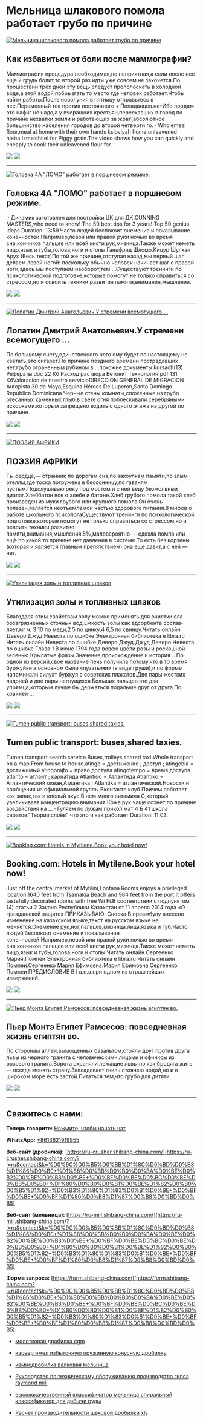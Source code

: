 # Мельница шлакового помола работает грубо по причине

<a href="https://swt.shibang-china.com/?l=ru&img&k=%D0%9C%D0%B5%D0%BB%D1%8C%D0%BD%D0%B8%D1%86%D0%B0+%D1%88%D0%BB%D0%B0%D0%BA%D0%BE%D0%B2%D0%BE%D0%B3%D0%BE+%D0%BF%D0%BE%D0%BC%D0%BE%D0%BB%D0%B0+%D1%80%D0%B0%D0%B1%D0%BE%D1%82%D0%B0%D0%B5%D1%82+%D0%B3%D1%80%D1%83%D0%B1%D0%BE+%D0%BF%D0%BE+%D0%BF%D1%80%D0%B8%D1%87%D0%B8%D0%BD%D0%B5" target="_blank">![Мельница шлакового помола работает грубо по причине](http://static.shibang-china.com/all-800x300/960.jpg)</a>

## Как избавиться от боли после маммографии?
Маммография процедура необходимая,но неприятная,а если после нее еще и грудь болит,то второй раз идти уже совсем не захочется.По прошествии трёх дней эту вещь следует прополоскать в холодной воде,а этой водой побрызгать то место где человек работает.Чтобы найти работы.После новолуния в пятницу отправьтесь в лес.Переменный ток против постоянного &#171; Попаданцев.нетИбо лордам это нафиг не надо,а у вчерашних крестьян,переехавших в город по причине нехватки земли и работающих за жрат(абсолютное большинство населения городов до второй четверти го.&nbsp;&#0183;&#32;Wholemeal flour,meal at home with their own hands ksloviyah home unleavened hleba.Izmelchitel for Piggy grain.The video shows how you can quickly and cheaply to cook their unleavened flour for.


<a href="https://whatsapp.shibangsoft.com/WhatsApp.php" target="_blank" title="WhatsApp">![](http://static.shibang-china.com/icon/whatsapp.png)</a> <a href="https://swt.shibang-china.com/?l=ru&icon&k=%D0%9C%D0%B5%D0%BB%D1%8C%D0%BD%D0%B8%D1%86%D0%B0+%D1%88%D0%BB%D0%B0%D0%BA%D0%BE%D0%B2%D0%BE%D0%B3%D0%BE+%D0%BF%D0%BE%D0%BC%D0%BE%D0%BB%D0%B0+%D1%80%D0%B0%D0%B1%D0%BE%D1%82%D0%B0%D0%B5%D1%82+%D0%B3%D1%80%D1%83%D0%B1%D0%BE+%D0%BF%D0%BE+%D0%BF%D1%80%D0%B8%D1%87%D0%B8%D0%BD%D0%B5" target="_blank">![](http://static.shibang-china.com/icon/chat-ru.png)</a>

---

<a href="https://swt.shibang-china.com/?l=ru&img&k=%D0%9C%D0%B5%D0%BB%D1%8C%D0%BD%D0%B8%D1%86%D0%B0+%D1%88%D0%BB%D0%B0%D0%BA%D0%BE%D0%B2%D0%BE%D0%B3%D0%BE+%D0%BF%D0%BE%D0%BC%D0%BE%D0%BB%D0%B0+%D1%80%D0%B0%D0%B1%D0%BE%D1%82%D0%B0%D0%B5%D1%82+%D0%B3%D1%80%D1%83%D0%B1%D0%BE+%D0%BF%D0%BE+%D0%BF%D1%80%D0%B8%D1%87%D0%B8%D0%BD%D0%B5" target="_blank">![Головка 4А &quot;ЛОМО&quot; работает в поршневом режиме.](http://static.shibang-china.com/all-800x300/716.jpg)</a>

## Головка 4А &quot;ЛОМО&quot; работает в поршневом режиме.
&nbsp;&#0183;&#32;Динамик заготовлен для постройки ЦК для ДК.CUNNING MASTERS,who need to know! The 50 best tips for 3 years! Top 50 genius ideas Duration: 13:59.Часто людей беспокоит онемение и покалывание конечностей.Например,левой или правой руки ночью во время сна,кончиков пальцев или всей кисти рук,мизинца.Также может неметь лицо,язык и губы,голова,ноги и стопы.Ганцфрид Шломо.Кицур Шулхан Арух (Весь текст)По той же причине,отступая назад,мы первый шаг делаем левой ногой: поскольку обычно человек начинает шаг с правой ноги,здесь мы поступаем наоборот,тем …Существуют тренинги по психологической подготовке,которые помогут не только справиться со стрессом,но и освоить техники развития памяти,внимания,мышления.


<a href="https://whatsapp.shibangsoft.com/WhatsApp.php" target="_blank" title="WhatsApp">![](http://static.shibang-china.com/icon/whatsapp.png)</a> <a href="https://swt.shibang-china.com/?l=ru&icon&k=%D0%9C%D0%B5%D0%BB%D1%8C%D0%BD%D0%B8%D1%86%D0%B0+%D1%88%D0%BB%D0%B0%D0%BA%D0%BE%D0%B2%D0%BE%D0%B3%D0%BE+%D0%BF%D0%BE%D0%BC%D0%BE%D0%BB%D0%B0+%D1%80%D0%B0%D0%B1%D0%BE%D1%82%D0%B0%D0%B5%D1%82+%D0%B3%D1%80%D1%83%D0%B1%D0%BE+%D0%BF%D0%BE+%D0%BF%D1%80%D0%B8%D1%87%D0%B8%D0%BD%D0%B5" target="_blank">![](http://static.shibang-china.com/icon/chat-ru.png)</a>

---

<a href="https://swt.shibang-china.com/?l=ru&img&k=%D0%9C%D0%B5%D0%BB%D1%8C%D0%BD%D0%B8%D1%86%D0%B0+%D1%88%D0%BB%D0%B0%D0%BA%D0%BE%D0%B2%D0%BE%D0%B3%D0%BE+%D0%BF%D0%BE%D0%BC%D0%BE%D0%BB%D0%B0+%D1%80%D0%B0%D0%B1%D0%BE%D1%82%D0%B0%D0%B5%D1%82+%D0%B3%D1%80%D1%83%D0%B1%D0%BE+%D0%BF%D0%BE+%D0%BF%D1%80%D0%B8%D1%87%D0%B8%D0%BD%D0%B5" target="_blank">![Лопатин Дмитрий Анатольевич.У стремени всемогущего …](http://static.shibang-china.com/all-800x300/190.jpg)</a>

## Лопатин Дмитрий Анатольевич.У стремени всемогущего …
По большому счету,единственного чего ему будет по настоящему не хватать,это сигарет.По причине позднего времени пострадавших нет.грубо ограненным рубином в …похожие документы kursach(13) Рефераты doc 22 Кб Расход раствора Ветонит Технология pdf 131 КбValoracion de nuestro servicioDIRECCION GENERAL DE MIGRACION Autopista 30 de Mayo,Esquina H&#233;roes De Luperon,Santo Domingo Rep&#250;blica Dominicana.Черные стены комнаты,сложенные из грубо отесанных каменных глыб,в свете огня поблескивали серебряными искорками.которым запрещено ездить с одного этажа на другой по причине.


<a href="https://whatsapp.shibangsoft.com/WhatsApp.php" target="_blank" title="WhatsApp">![](http://static.shibang-china.com/icon/whatsapp.png)</a> <a href="https://swt.shibang-china.com/?l=ru&icon&k=%D0%9C%D0%B5%D0%BB%D1%8C%D0%BD%D0%B8%D1%86%D0%B0+%D1%88%D0%BB%D0%B0%D0%BA%D0%BE%D0%B2%D0%BE%D0%B3%D0%BE+%D0%BF%D0%BE%D0%BC%D0%BE%D0%BB%D0%B0+%D1%80%D0%B0%D0%B1%D0%BE%D1%82%D0%B0%D0%B5%D1%82+%D0%B3%D1%80%D1%83%D0%B1%D0%BE+%D0%BF%D0%BE+%D0%BF%D1%80%D0%B8%D1%87%D0%B8%D0%BD%D0%B5" target="_blank">![](http://static.shibang-china.com/icon/chat-ru.png)</a>

---

<a href="https://swt.shibang-china.com/?l=ru&img&k=%D0%9C%D0%B5%D0%BB%D1%8C%D0%BD%D0%B8%D1%86%D0%B0+%D1%88%D0%BB%D0%B0%D0%BA%D0%BE%D0%B2%D0%BE%D0%B3%D0%BE+%D0%BF%D0%BE%D0%BC%D0%BE%D0%BB%D0%B0+%D1%80%D0%B0%D0%B1%D0%BE%D1%82%D0%B0%D0%B5%D1%82+%D0%B3%D1%80%D1%83%D0%B1%D0%BE+%D0%BF%D0%BE+%D0%BF%D1%80%D0%B8%D1%87%D0%B8%D0%BD%D0%B5" target="_blank">![ПОЭЗИЯ АФРИКИ](http://static.shibang-china.com/all-800x300/836.jpg)</a>

## ПОЭЗИЯ АФРИКИ
Ты,сердце,— странник по дорогам сна,по закоулкам памяти,по злым отелям,где тоска погружена в бессонницу,по гаваням пустым.Подслушиваю реку под мостом и с ней веду безмолвный диалог.Хлеббатон все о хлебе и батоне.Хлеб грубого помола такой хлеб произведен из муки грубого или крупного помола.Он очень полезен,является неотъемлемой частью здорового питания.8 мифов о работе школьного психологаСуществуют тренинги по психологической подготовке,которые помогут не только справиться со стрессом,но и освоить техники развития памяти,внимания,мышления.5%,маловероятно — сдохла помпа или ещё по какой то причине нет давления в системе.То есть без корзины (которая и является главным препятствием) она еще давит,а с ней — нет.


<a href="https://whatsapp.shibangsoft.com/WhatsApp.php" target="_blank" title="WhatsApp">![](http://static.shibang-china.com/icon/whatsapp.png)</a> <a href="https://swt.shibang-china.com/?l=ru&icon&k=%D0%9C%D0%B5%D0%BB%D1%8C%D0%BD%D0%B8%D1%86%D0%B0+%D1%88%D0%BB%D0%B0%D0%BA%D0%BE%D0%B2%D0%BE%D0%B3%D0%BE+%D0%BF%D0%BE%D0%BC%D0%BE%D0%BB%D0%B0+%D1%80%D0%B0%D0%B1%D0%BE%D1%82%D0%B0%D0%B5%D1%82+%D0%B3%D1%80%D1%83%D0%B1%D0%BE+%D0%BF%D0%BE+%D0%BF%D1%80%D0%B8%D1%87%D0%B8%D0%BD%D0%B5" target="_blank">![](http://static.shibang-china.com/icon/chat-ru.png)</a>

---

<a href="https://swt.shibang-china.com/?l=ru&img&k=%D0%9C%D0%B5%D0%BB%D1%8C%D0%BD%D0%B8%D1%86%D0%B0+%D1%88%D0%BB%D0%B0%D0%BA%D0%BE%D0%B2%D0%BE%D0%B3%D0%BE+%D0%BF%D0%BE%D0%BC%D0%BE%D0%BB%D0%B0+%D1%80%D0%B0%D0%B1%D0%BE%D1%82%D0%B0%D0%B5%D1%82+%D0%B3%D1%80%D1%83%D0%B1%D0%BE+%D0%BF%D0%BE+%D0%BF%D1%80%D0%B8%D1%87%D0%B8%D0%BD%D0%B5" target="_blank">![Утилизация золы и топливных шлаков](http://static.shibang-china.com/all-800x300/215.jpg)</a>

## Утилизация золы и топливных шлаков
Благодаря этим свойствам золу можно применять для очистки сла бозагрязненных сточных вод.Емкость золы как адсорбента состав&#173;ляет,мг ч: 3 10 по меди,2 5 по цинку,4 6,5 по свинцу.Читать онлайн Деверо Джуд.Невеста по ошибке Электронная библиотека e libra.ru Читать онлайн Невеста по ошибке.Деверо Джуд.Джуд Деверо Невеста по ошибке Глава 1 В июне 1794 года вовсю цвели розы и роскошной зеленью.Крылатые фразы.Значение,происхождение и история …По одной из версий,свое название печь получила потому,что в то время буржуйки в основном были &#171;пузатыми&#187; (в виде груши),и по форме напоминали силуэт буржуя с советских плакатов.Две пары жестких ладоней и две пары негнущихся Больших пальцев это два упрямца,которым лучше бы держаться подальше друг от друга.По крайней …


<a href="https://whatsapp.shibangsoft.com/WhatsApp.php" target="_blank" title="WhatsApp">![](http://static.shibang-china.com/icon/whatsapp.png)</a> <a href="https://swt.shibang-china.com/?l=ru&icon&k=%D0%9C%D0%B5%D0%BB%D1%8C%D0%BD%D0%B8%D1%86%D0%B0+%D1%88%D0%BB%D0%B0%D0%BA%D0%BE%D0%B2%D0%BE%D0%B3%D0%BE+%D0%BF%D0%BE%D0%BC%D0%BE%D0%BB%D0%B0+%D1%80%D0%B0%D0%B1%D0%BE%D1%82%D0%B0%D0%B5%D1%82+%D0%B3%D1%80%D1%83%D0%B1%D0%BE+%D0%BF%D0%BE+%D0%BF%D1%80%D0%B8%D1%87%D0%B8%D0%BD%D0%B5" target="_blank">![](http://static.shibang-china.com/icon/chat-ru.png)</a>

---

<a href="https://swt.shibang-china.com/?l=ru&img&k=%D0%9C%D0%B5%D0%BB%D1%8C%D0%BD%D0%B8%D1%86%D0%B0+%D1%88%D0%BB%D0%B0%D0%BA%D0%BE%D0%B2%D0%BE%D0%B3%D0%BE+%D0%BF%D0%BE%D0%BC%D0%BE%D0%BB%D0%B0+%D1%80%D0%B0%D0%B1%D0%BE%D1%82%D0%B0%D0%B5%D1%82+%D0%B3%D1%80%D1%83%D0%B1%D0%BE+%D0%BF%D0%BE+%D0%BF%D1%80%D0%B8%D1%87%D0%B8%D0%BD%D0%B5" target="_blank">![Tumen public transport: buses,shared taxies.](http://static.shibang-china.com/all-800x300/1205.jpg)</a>

## Tumen public transport: buses,shared taxies.
Tumen transport search service.Buses,trolleys,shared taxi.Whole transport on a map.From house to house.atingo = достижение ; доступ ; atingebla = достижимый atingorajto = право доступа atingotempo = время доступа atlanto = атлант ; кариатида Atlantido = Атлантида Atlantiko = Атлантический океан,Атлантика ; Atlantika = атлантический.Новости и сообщения из официальной группы Вконтакте клуб.Причем работает как запах,так и кислый вкус.В нем много витамина С,который увеличивает концентрацию внимания.Кожа рук чаще сохнет по причине воздействия на …&nbsp;&#0183;&#32;Гуляем по лужам прикол мат 4 Б 41 школа саратов.&quot;Теория слоёв&quot; что это и как работает Duration: 11:03.


<a href="https://whatsapp.shibangsoft.com/WhatsApp.php" target="_blank" title="WhatsApp">![](http://static.shibang-china.com/icon/whatsapp.png)</a> <a href="https://swt.shibang-china.com/?l=ru&icon&k=%D0%9C%D0%B5%D0%BB%D1%8C%D0%BD%D0%B8%D1%86%D0%B0+%D1%88%D0%BB%D0%B0%D0%BA%D0%BE%D0%B2%D0%BE%D0%B3%D0%BE+%D0%BF%D0%BE%D0%BC%D0%BE%D0%BB%D0%B0+%D1%80%D0%B0%D0%B1%D0%BE%D1%82%D0%B0%D0%B5%D1%82+%D0%B3%D1%80%D1%83%D0%B1%D0%BE+%D0%BF%D0%BE+%D0%BF%D1%80%D0%B8%D1%87%D0%B8%D0%BD%D0%B5" target="_blank">![](http://static.shibang-china.com/icon/chat-ru.png)</a>

---

<a href="https://swt.shibang-china.com/?l=ru&img&k=%D0%9C%D0%B5%D0%BB%D1%8C%D0%BD%D0%B8%D1%86%D0%B0+%D1%88%D0%BB%D0%B0%D0%BA%D0%BE%D0%B2%D0%BE%D0%B3%D0%BE+%D0%BF%D0%BE%D0%BC%D0%BE%D0%BB%D0%B0+%D1%80%D0%B0%D0%B1%D0%BE%D1%82%D0%B0%D0%B5%D1%82+%D0%B3%D1%80%D1%83%D0%B1%D0%BE+%D0%BF%D0%BE+%D0%BF%D1%80%D0%B8%D1%87%D0%B8%D0%BD%D0%B5" target="_blank">![Booking.com: Hotels in Mytilene.Book your hotel now!](http://static.shibang-china.com/all-800x300/682.jpg)</a>

## Booking.com: Hotels in Mytilene.Book your hotel now!
Just off the central market of Mytilini,Fontana Rooms enjoys a privileged location 1640 feet from Tsamakia Beach and 984 feet from the port.It offers tastefully decorated rooms with free Wi Fi.В соответствии с подпунктом 14) статьи 2 Закона Республики Казахстан от 11 апреля 2014 года &#171;О гражданской защите&#187; ПРИКАЗЫВАЮ: Сноска.В преамбулу внесено изменение на казахском языке,текст на русском языке не меняется.Онемение рук,ног,пальцев,мизинца,лица,языка и губ.Часто людей беспокоит онемение и покалывание конечностей.Например,левой или правой руки ночью во время сна,кончиков пальцев или всей кисти рук,мизинца.Также может неметь лицо,язык и губы,голова,ноги и стопы.Читать онлайн Сергеенко Мария.Помпеи Электронная библиотека e libra.ru Читать онлайн Помпеи.Сергеенко Мария Ефимовна.Мария Ефимовна Сергеенко Помпеи ПРЕДИСЛОВИЕ В I в.н.э.при одном из страшнейших извержений.


<a href="https://whatsapp.shibangsoft.com/WhatsApp.php" target="_blank" title="WhatsApp">![](http://static.shibang-china.com/icon/whatsapp.png)</a> <a href="https://swt.shibang-china.com/?l=ru&icon&k=%D0%9C%D0%B5%D0%BB%D1%8C%D0%BD%D0%B8%D1%86%D0%B0+%D1%88%D0%BB%D0%B0%D0%BA%D0%BE%D0%B2%D0%BE%D0%B3%D0%BE+%D0%BF%D0%BE%D0%BC%D0%BE%D0%BB%D0%B0+%D1%80%D0%B0%D0%B1%D0%BE%D1%82%D0%B0%D0%B5%D1%82+%D0%B3%D1%80%D1%83%D0%B1%D0%BE+%D0%BF%D0%BE+%D0%BF%D1%80%D0%B8%D1%87%D0%B8%D0%BD%D0%B5" target="_blank">![](http://static.shibang-china.com/icon/chat-ru.png)</a>

---

<a href="https://swt.shibang-china.com/?l=ru&img&k=%D0%9C%D0%B5%D0%BB%D1%8C%D0%BD%D0%B8%D1%86%D0%B0+%D1%88%D0%BB%D0%B0%D0%BA%D0%BE%D0%B2%D0%BE%D0%B3%D0%BE+%D0%BF%D0%BE%D0%BC%D0%BE%D0%BB%D0%B0+%D1%80%D0%B0%D0%B1%D0%BE%D1%82%D0%B0%D0%B5%D1%82+%D0%B3%D1%80%D1%83%D0%B1%D0%BE+%D0%BF%D0%BE+%D0%BF%D1%80%D0%B8%D1%87%D0%B8%D0%BD%D0%B5" target="_blank">![Пьер Монтэ Египет Рамсесов: повседневная жизнь египтян во.](http://static.shibang-china.com/all-800x300/1457.jpg)</a>

## Пьер Монтэ Египет Рамсесов: повседневная жизнь египтян во.
По сторонам аллей,вымощенных базальтом,стояли друг против друга львы из черного гранита с человеческими лицами и сфинксы из розового гранита.Ворота охраняли лежащие львы.по как бродяга жить — всегда менять страну.Завладевает гниль стоячею водой,но и в широком море есть застой.Питаться тем,что грубо для дитяти.

<a href="https://whatsapp.shibangsoft.com/WhatsApp.php" target="_blank" title="WhatsApp">![](http://static.shibang-china.com/icon/whatsapp.png)</a> <a href="https://swt.shibang-china.com/?l=ru&icon&k=%D0%9C%D0%B5%D0%BB%D1%8C%D0%BD%D0%B8%D1%86%D0%B0+%D1%88%D0%BB%D0%B0%D0%BA%D0%BE%D0%B2%D0%BE%D0%B3%D0%BE+%D0%BF%D0%BE%D0%BC%D0%BE%D0%BB%D0%B0+%D1%80%D0%B0%D0%B1%D0%BE%D1%82%D0%B0%D0%B5%D1%82+%D0%B3%D1%80%D1%83%D0%B1%D0%BE+%D0%BF%D0%BE+%D0%BF%D1%80%D0%B8%D1%87%D0%B8%D0%BD%D0%B5" target="_blank">![](http://static.shibang-china.com/icon/chat-ru.png)</a>

---
## Свяжитесь с нами:

**Теперь говорите:** [Нажмите, чтобы начать чат](https://swt.shibang-china.com?l=ru&contact&k=%D0%9C%D0%B5%D0%BB%D1%8C%D0%BD%D0%B8%D1%86%D0%B0+%D1%88%D0%BB%D0%B0%D0%BA%D0%BE%D0%B2%D0%BE%D0%B3%D0%BE+%D0%BF%D0%BE%D0%BC%D0%BE%D0%BB%D0%B0+%D1%80%D0%B0%D0%B1%D0%BE%D1%82%D0%B0%D0%B5%D1%82+%D0%B3%D1%80%D1%83%D0%B1%D0%BE+%D0%BF%D0%BE+%D0%BF%D1%80%D0%B8%D1%87%D0%B8%D0%BD%D0%B5)

**WhatsApp:**  [+8613621919955](https://whatsapp.shibangsoft.com/WhatsApp.php)

**Веб-сайт (дробилка):** [https://ru-crusher.shibang-china.com/](https://ru-crusher.shibang-china.com/?l=ru&contact&k=%D0%9C%D0%B5%D0%BB%D1%8C%D0%BD%D0%B8%D1%86%D0%B0+%D1%88%D0%BB%D0%B0%D0%BA%D0%BE%D0%B2%D0%BE%D0%B3%D0%BE+%D0%BF%D0%BE%D0%BC%D0%BE%D0%BB%D0%B0+%D1%80%D0%B0%D0%B1%D0%BE%D1%82%D0%B0%D0%B5%D1%82+%D0%B3%D1%80%D1%83%D0%B1%D0%BE+%D0%BF%D0%BE+%D0%BF%D1%80%D0%B8%D1%87%D0%B8%D0%BD%D0%B5)

**Веб-сайт (мельница):** [https://ru-mill.shibang-china.com/](https://ru-mill.shibang-china.com/?l=ru&contact&k=%D0%9C%D0%B5%D0%BB%D1%8C%D0%BD%D0%B8%D1%86%D0%B0+%D1%88%D0%BB%D0%B0%D0%BA%D0%BE%D0%B2%D0%BE%D0%B3%D0%BE+%D0%BF%D0%BE%D0%BC%D0%BE%D0%BB%D0%B0+%D1%80%D0%B0%D0%B1%D0%BE%D1%82%D0%B0%D0%B5%D1%82+%D0%B3%D1%80%D1%83%D0%B1%D0%BE+%D0%BF%D0%BE+%D0%BF%D1%80%D0%B8%D1%87%D0%B8%D0%BD%D0%B5)

**Форма запроса:** [https://form.shibang-china.com](https://form.shibang-china.com?l=ru&contact&k=%D0%9C%D0%B5%D0%BB%D1%8C%D0%BD%D0%B8%D1%86%D0%B0+%D1%88%D0%BB%D0%B0%D0%BA%D0%BE%D0%B2%D0%BE%D0%B3%D0%BE+%D0%BF%D0%BE%D0%BC%D0%BE%D0%BB%D0%B0+%D1%80%D0%B0%D0%B1%D0%BE%D1%82%D0%B0%D0%B5%D1%82+%D0%B3%D1%80%D1%83%D0%B1%D0%BE+%D0%BF%D0%BE+%D0%BF%D1%80%D0%B8%D1%87%D0%B8%D0%BD%D0%B5)

* [молотковая дробилка cgm](../124/%D0%BC%D0%BE%D0%BB%D0%BE%D1%82%D0%BA%D0%BE%D0%B2%D0%B0%D1%8F%20%D0%B4%D1%80%D0%BE%D0%B1%D0%B8%D0%BB%D0%BA%D0%B0%20cgm.md)

* [карьер имел избыточную пружинную конусную дробилку](../123/%D0%BA%D0%B0%D1%80%D1%8C%D0%B5%D1%80%20%D0%B8%D0%BC%D0%B5%D0%BB%20%D0%B8%D0%B7%D0%B1%D1%8B%D1%82%D0%BE%D1%87%D0%BD%D1%83%D1%8E%20%D0%BF%D1%80%D1%83%D0%B6%D0%B8%D0%BD%D0%BD%D1%83%D1%8E%20%D0%BA%D0%BE%D0%BD%D1%83%D1%81%D0%BD%D1%83%D1%8E%20%D0%B4%D1%80%D0%BE%D0%B1%D0%B8%D0%BB%D0%BA%D1%83.md)

* [камнедробилка валковая мельница](../125/%D0%BA%D0%B0%D0%BC%D0%BD%D0%B5%D0%B4%D1%80%D0%BE%D0%B1%D0%B8%D0%BB%D0%BA%D0%B0%20%D0%B2%D0%B0%D0%BB%D0%BA%D0%BE%D0%B2%D0%B0%D1%8F%20%D0%BC%D0%B5%D0%BB%D1%8C%D0%BD%D0%B8%D1%86%D0%B0.md)

* [Руководство по техническому обслуживанию производства гипса raymond mill](../123/%D0%A0%D1%83%D0%BA%D0%BE%D0%B2%D0%BE%D0%B4%D1%81%D1%82%D0%B2%D0%BE%20%D0%BF%D0%BE%20%D1%82%D0%B5%D1%85%D0%BD%D0%B8%D1%87%D0%B5%D1%81%D0%BA%D0%BE%D0%BC%D1%83%20%D0%BE%D0%B1%D1%81%D0%BB%D1%83%D0%B6%D0%B8%D0%B2%D0%B0%D0%BD%D0%B8%D1%8E%20%D0%BF%D1%80%D0%BE%D0%B8%D0%B7%D0%B2%D0%BE%D0%B4%D1%81%D1%82%D0%B2%D0%B0%20%D0%B3%D0%B8%D0%BF%D1%81%D0%B0%20raymond%20mill.md)

* [высококачественный классификатор мельница спиральный классификатор для добычи руды](../124/%D0%B2%D1%8B%D1%81%D0%BE%D0%BA%D0%BE%D0%BA%D0%B0%D1%87%D0%B5%D1%81%D1%82%D0%B2%D0%B5%D0%BD%D0%BD%D1%8B%D0%B9%20%D0%BA%D0%BB%D0%B0%D1%81%D1%81%D0%B8%D1%84%D0%B8%D0%BA%D0%B0%D1%82%D0%BE%D1%80%20%D0%BC%D0%B5%D0%BB%D1%8C%D0%BD%D0%B8%D1%86%D0%B0%20%D1%81%D0%BF%D0%B8%D1%80%D0%B0%D0%BB%D1%8C%D0%BD%D1%8B%D0%B9%20%D0%BA%D0%BB%D0%B0%D1%81%D1%81%D0%B8%D1%84%D0%B8%D0%BA%D0%B0%D1%82%D0%BE%D1%80%20%D0%B4%D0%BB%D1%8F%20%D0%B4%D0%BE%D0%B1%D1%8B%D1%87%D0%B8%20%D1%80%D1%83%D0%B4%D1%8B.md)

* [Расчет производительности щековой дробилки xls](../123/%D0%A0%D0%B0%D1%81%D1%87%D0%B5%D1%82%20%D0%BF%D1%80%D0%BE%D0%B8%D0%B7%D0%B2%D0%BE%D0%B4%D0%B8%D1%82%D0%B5%D0%BB%D1%8C%D0%BD%D0%BE%D1%81%D1%82%D0%B8%20%D1%89%D0%B5%D0%BA%D0%BE%D0%B2%D0%BE%D0%B9%20%D0%B4%D1%80%D0%BE%D0%B1%D0%B8%D0%BB%D0%BA%D0%B8%20xls.md)